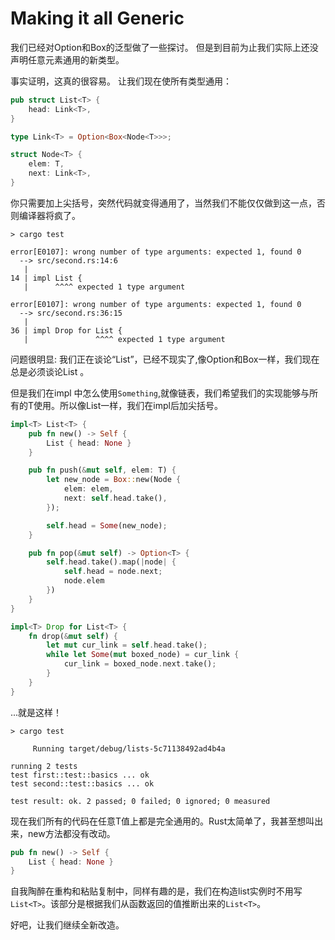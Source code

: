 # Making it all Generic

我们已经对Option和Box的泛型做了一些探讨。 但是到目前为止我们实际上还没声明任意元素通用的新类型。

事实证明，这真的很容易。 让我们现在使所有类型通用：

```rust ,ignore
pub struct List<T> {
    head: Link<T>,
}

type Link<T> = Option<Box<Node<T>>>;

struct Node<T> {
    elem: T,
    next: Link<T>,
}
```

你只需要加上尖括号，突然代码就变得通用了，当然我们不能仅仅做到这一点，否则编译器将疯了。

```text
> cargo test

error[E0107]: wrong number of type arguments: expected 1, found 0
  --> src/second.rs:14:6
   |
14 | impl List {
   |      ^^^^ expected 1 type argument

error[E0107]: wrong number of type arguments: expected 1, found 0
  --> src/second.rs:36:15
   |
36 | impl Drop for List {
   |               ^^^^ expected 1 type argument

```

问题很明显: 我们正在谈论“List”，已经不现实了,像Option和Box一样，我们现在总是必须谈论List <Something>。

但是我们在impl 中怎么使用`Something`,就像链表，我们希望我们的实现能够与所有的T使用。所以像List一样，我们在impl后加尖括号。

```rust ,ignore
impl<T> List<T> {
    pub fn new() -> Self {
        List { head: None }
    }

    pub fn push(&mut self, elem: T) {
        let new_node = Box::new(Node {
            elem: elem,
            next: self.head.take(),
        });

        self.head = Some(new_node);
    }

    pub fn pop(&mut self) -> Option<T> {
        self.head.take().map(|node| {
            self.head = node.next;
            node.elem
        })
    }
}

impl<T> Drop for List<T> {
    fn drop(&mut self) {
        let mut cur_link = self.head.take();
        while let Some(mut boxed_node) = cur_link {
            cur_link = boxed_node.next.take();
        }
    }
}
```

...就是这样！

```
> cargo test

     Running target/debug/lists-5c71138492ad4b4a

running 2 tests
test first::test::basics ... ok
test second::test::basics ... ok

test result: ok. 2 passed; 0 failed; 0 ignored; 0 measured

```

现在我们所有的代码在任意T值上都是完全通用的。Rust太简单了，我甚至想叫出来，new方法都没有改动。

```rust ,ignore
pub fn new() -> Self {
    List { head: None }
}
```

自我陶醉在重构和粘贴复制中，同样有趣的是，我们在构造list实例时不用写`List<T>`。该部分是根据我们从函数返回的值推断出来的`List<T>`。

好吧，让我们继续全新改造。
